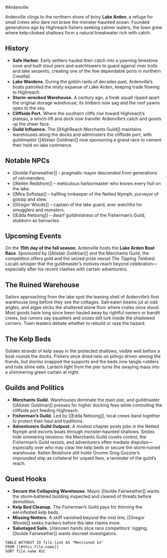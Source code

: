 #Ardenville

Ardenville clings to the northern shore of briny **Lake Arden**, a refuge for small crews who dare not brave the monster‑haunted ocean. Founded generations ago by Highreach fishers seeking calmer waters, the town grew where kelp‑choked shallows form a natural breakwater rich with catch.

## History
- **Safe Harbor.** Early settlers hauled their catch into a yawning limestone cove and built stout piers and watchtowers to guard against river trolls and lake serpents, creating one of the few dependable ports in northern Crestfall.
- **Lake Wardens.** During the goblin raids of decades past, Ardenville’s boats patrolled the misty expanse of Lake Arden, keeping trade flowing to Highreach.
- **Storm-wrecked Warehouse.** A century ago, a freak squall ripped apart the original storage warehouse; its timbers now sag and the roof yawns open to the sky.
- **Cliffside Port.** Where the southern cliffs rise toward Highreach’s plateau, a winch-lift and dock now transfer Ardenville’s catch and goods up the sheer face.
- **Guild Influence.** The [[HighReach Merchants Guild]] maintains warehouses along the docks and administers the cliffside port, with guildmaster [[Alistair Goldman]] now sponsoring a grand race to cement their hold on lake commerce.

## Notable NPCs
- [[Isolde Fairweather]] – pragmatic mayor descended from generations of net‑menders.
- [[Kellen Redshore]] – meticulous harbormaster who knows every hull on the lake.
- [[Mira Softstep]] – halfling innkeeper of the Netted Nymph, purveyor of gossip and stew.
- [[Gregor Woods]] – captain of the lake guard, ever watchful for smugglers and monsters.
- [[Edda Netsong]] – dwarf guildmistress of the Fisherman’s Guild, stubborn as barnacles.

## Upcoming Events
On the **15th day of the fall season**, Ardenville hosts the **Lake Arden Boat Race**. Sponsored by [[Alistair Goldman]] and the Merchants Guild, the competition offers gold and the seized prize vessel *The Tipping Tankard*. Locals whisper that the guildmaster’s motives reach beyond celebration—especially after his recent clashes with certain adventurers.

## The Ruined Warehouse
Sailors approaching from the lake spot the leaning shell of Ardenville’s first warehouse long before they see the cottages. Salt‑eaten beams jut at odd angles, and algae slicks the shattered stone floor where crates once stood. Most goods have long since been hauled away by rightful owners or bandit crews, but rumors say squatters and oozes still lurk inside the shadowed corners. Town leaders debate whether to rebuild or raze the hazard.

## The Kelp Beds
Golden strands of kelp sway in the protected shallows, visible well before a boat rounds the docks. Fishers once dried nets on pilings driven among the fronds, but storms snapped the supports and the beds now tangle rudders and hide slime eels. Lantern light from the pier turns the swaying mass into a shimmering green curtain at night.

## Guilds and Politics
- **Merchants Guild.** Warehouses dominate the main pier, and guildmaster [[Alistair Goldman]] presses for higher docking fees while controlling the cliffside port feeding Highreach.
- **Fisherman’s Guild.** Led by [[Edda Netsong]], local crews band together to protect their haul and traditions.
- **Adventurers Guild Outpost.** A modest chapter posts jobs in the Netted Nymph and escorts boats through monster‑haunted shallows.
Smiles hide simmering tensions: the Merchants Guild covets control, the Fisherman’s Guild resists, and adventurers often mediate disputes—especially over who may clear the kelp beds or secure the storm‑ruined warehouse. Kellen Redshore still holds Grumm Grog Guzzler’s impounded ship as collateral for unpaid fees, a reminder of the guild’s reach.

## Quest Hooks
- **Secure the Collapsing Warehouse.** Mayor [[Isolde Fairweather]] wants the storm‑battered building inspected and cleared of threats before demolition.
- **Kelp Bed Cleanup.** The Fisherman’s Guild pays for thinning the eel‑infested kelp beds.
- **Missing Netters.** A skiff vanished beyond the mist line; [[Gregor Woods]] seeks trackers before the lake claims more.
- **Sabotaged Sails.** Unknown hands slice race competitors’ rigging; [[Isolde Fairweather]] wants discreet investigators.

```dataview
TABLE WITHOUT ID file.link AS "Mentioned In"
FROM [[#this.file.name]]
SORT file.name ASC
```
